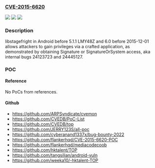 ### [CVE-2015-6620](https://cve.mitre.org/cgi-bin/cvename.cgi?name=CVE-2015-6620)
![](https://img.shields.io/static/v1?label=Product&message=n%2Fa&color=blue)
![](https://img.shields.io/static/v1?label=Version&message=n%2Fa&color=blue)
![](https://img.shields.io/static/v1?label=Vulnerability&message=n%2Fa&color=brighgreen)

### Description

libstagefright in Android before 5.1.1 LMY48Z and 6.0 before 2015-12-01 allows attackers to gain privileges via a crafted application, as demonstrated by obtaining Signature or SignatureOrSystem access, aka internal bugs 24123723 and 24445127.

### POC

#### Reference
No PoCs from references.

#### Github
- https://github.com/ARPSyndicate/cvemon
- https://github.com/CVEDB/PoC-List
- https://github.com/CVEDB/top
- https://github.com/JERRY123S/all-poc
- https://github.com/cyberanand1337x/bug-bounty-2022
- https://github.com/flankerhqd/CVE-2015-6620-POC
- https://github.com/flankerhqd/mediacodecoob
- https://github.com/hktalent/TOP
- https://github.com/tangsilian/android-vuln
- https://github.com/weeka10/-hktalent-TOP

